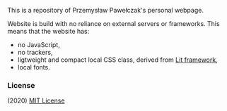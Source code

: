 This is a repository of Przemysław Pawełczak's personal webpage.

Website is build with no reliance on external servers or frameworks. This means that the website has:
- no JavaScript,
- no trackers,
- ligtweight and compact local CSS class, derived from [Lit framework](https://github.com/ajusa/lit),
- local fonts.

### License

(2020) [MIT License](LICENSE)
